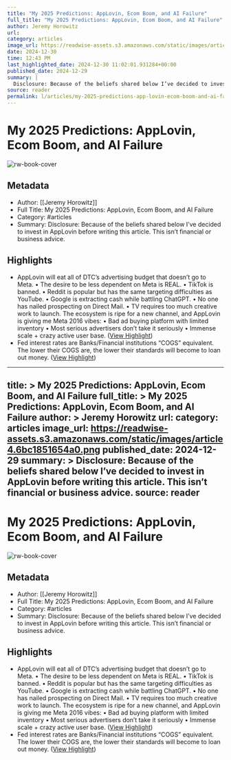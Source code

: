 ```yaml
---
title: "My 2025 Predictions: AppLovin, Ecom Boom, and AI Failure"
full_title: "My 2025 Predictions: AppLovin, Ecom Boom, and AI Failure"
author: Jeremy Horowitz
url: 
category: articles
image_url: https://readwise-assets.s3.amazonaws.com/static/images/article4.6bc1851654a0.png
date: 2024-12-30
time: 12:43 PM
last_highlighted_date: 2024-12-30 11:02:01.931284+00:00
published_date: 2024-12-29
summary: |
  Disclosure: Because of the beliefs shared below I’ve decided to invest in AppLovin before writing this article. This isn’t financial or business advice.
source: reader
permalink: l/articles/my-2025-predictions-app-lovin-ecom-boom-and-ai-failure
---
```

# My 2025 Predictions: AppLovin, Ecom Boom, and AI Failure

![rw-book-cover](https://readwise-assets.s3.amazonaws.com/static/images/article4.6bc1851654a0.png)

## Metadata
- Author: [[Jeremy Horowitz]]
- Full Title: My 2025 Predictions: AppLovin, Ecom Boom, and AI Failure
- Category: #articles
- Summary: Disclosure: Because of the beliefs shared below I’ve decided to invest in AppLovin before writing this article. This isn’t financial or business advice.

## Highlights
- AppLovin will eat all of DTC’s advertising budget that doesn’t go to Meta.
  • The desire to be less dependent on Meta is REAL.
  • TikTok is banned.
  • Reddit is popular but has the same targeting difficulties as YouTube.
  • Google is extracting cash while battling ChatGPT.
  • No one has nailed prospecting on Direct Mail.
  • TV requires too much creative work to launch.
  The ecosystem is ripe for a new channel, and AppLovin is giving me Meta 2016 vibes:
  • Bad ad buying platform with limited inventory
  • Most serious advertisers don’t take it seriously
  • Immense scale + crazy active user base. ([View Highlight](https://read.readwise.io/read/01jgbkn4snvz6n1jyejawke9a8))
- Fed interest rates are Banks/Financial institutions “COGS” equivalent. The lower their COGS are, the lower their standards will become to loan out money. ([View Highlight](https://read.readwise.io/read/01jgbknqq9f4v4ys5mff15y10v))


---
title: >
  My 2025 Predictions: AppLovin, Ecom Boom, and AI Failure
full_title: >
  My 2025 Predictions: AppLovin, Ecom Boom, and AI Failure
author: >
  Jeremy Horowitz
url: 
category: articles
image_url: https://readwise-assets.s3.amazonaws.com/static/images/article4.6bc1851654a0.png
published_date: 2024-12-29
summary: >
  Disclosure: Because of the beliefs shared below I’ve decided to invest in AppLovin before writing this article. This isn’t financial or business advice.
source: reader
---
# My 2025 Predictions: AppLovin, Ecom Boom, and AI Failure

![rw-book-cover](https://readwise-assets.s3.amazonaws.com/static/images/article4.6bc1851654a0.png)

## Metadata
- Author: [[Jeremy Horowitz]]
- Full Title: My 2025 Predictions: AppLovin, Ecom Boom, and AI Failure
- Category: #articles
- Summary: Disclosure: Because of the beliefs shared below I’ve decided to invest in AppLovin before writing this article. This isn’t financial or business advice.

## Highlights
- AppLovin will eat all of DTC’s advertising budget that doesn’t go to Meta.
  • The desire to be less dependent on Meta is REAL.
  • TikTok is banned.
  • Reddit is popular but has the same targeting difficulties as YouTube.
  • Google is extracting cash while battling ChatGPT.
  • No one has nailed prospecting on Direct Mail.
  • TV requires too much creative work to launch.
  The ecosystem is ripe for a new channel, and AppLovin is giving me Meta 2016 vibes:
  • Bad ad buying platform with limited inventory
  • Most serious advertisers don’t take it seriously
  • Immense scale + crazy active user base. ([View Highlight](https://read.readwise.io/read/01jgbkn4snvz6n1jyejawke9a8))
- Fed interest rates are Banks/Financial institutions “COGS” equivalent. The lower their COGS are, the lower their standards will become to loan out money. ([View Highlight](https://read.readwise.io/read/01jgbknqq9f4v4ys5mff15y10v))


